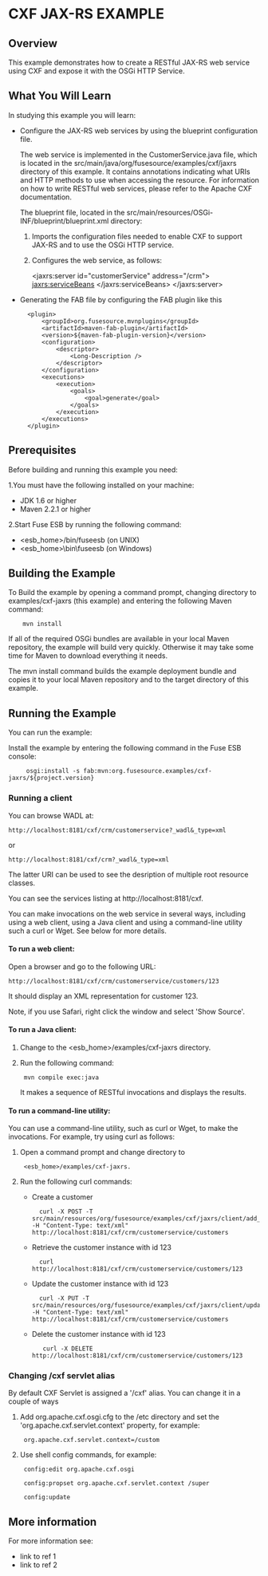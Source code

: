 # CXF JAX-RS EXAMPLE

## Overview
This example demonstrates how to create a RESTful JAX-RS web service using CXF and expose it with the OSGi HTTP Service.

## What You Will Learn
In studying this example you will learn:

* Configure the JAX-RS web services by using the blueprint configuration file.

  The web service is implemented in the CustomerService.java file, which is
located in the src/main/java/org/fusesource/examples/cxf/jaxrs directory of this example. It contains annotations indicating what URIs and HTTP methods to use when accessing the resource. For information on how to write RESTful web services, please refer to the Apache CXF
documentation.

  The blueprint file, located in the src/main/resources/OSGi-INF/blueprint/blueprint.xml
 directory:

  1. Imports the configuration files needed to enable CXF to support
   JAX-RS and to use the OSGi HTTP service.

   2. Configures the web service, as follows:

        <jaxrs:server id="customerService" address="/crm">
            <jaxrs:serviceBeans>
                <ref component-id="customerSvc"/>
            </jaxrs:serviceBeans>
        </jaxrs:server>

        <bean id="customerSvc" class="org.fusesource.examples.cxf.jaxrs.CustomerService"/>



* Generating the FAB file by configuring the FAB plugin like this 

        <plugin>
            <groupId>org.fusesource.mvnplugins</groupId>
            <artifactId>maven-fab-plugin</artifactId>
            <version>${maven-fab-plugin-version}</version>
            <configuration>
                <descriptor>
                    <Long-Description />
                </descriptor>
            </configuration>
            <executions>
                <execution>
                    <goals>
                        <goal>generate</goal>
                    </goals>
                </execution>
            </executions>
        </plugin>


## Prerequisites
Before building and running this example you need:

1.You must have the following installed on your machine:

* JDK 1.6 or higher
* Maven 2.2.1 or higher

2.Start Fuse ESB by running the following command:

* <esb_home>/bin/fuseesb          (on UNIX) 
* <esb_home>\bin\fuseesb          (on Windows)

## Building the Example
To Build the example by opening a command prompt, changing directory to examples/cxf-jaxrs (this example) and entering the following Maven command:

        mvn install

   If all of the required OSGi bundles are available in your local Maven repository, the example will build very quickly. Otherwise it may take some time for Maven to download everything it needs.
   
   The mvn install command builds the example deployment bundle and copies it to your local Maven repository and to the target directory of this example.

## Running the Example

You can run the example:

Install the example by entering the following command in
the Fuse ESB console:

         osgi:install -s fab:mvn:org.fusesource.examples/cxf-jaxrs/${project.version}
   
### Running a client 

You can browse WADL at:

	http://localhost:8181/cxf/crm/customerservice?_wadl&_type=xml

or

	http://localhost:8181/cxf/crm?_wadl&_type=xml

The latter URI can be used to see the desription of multiple root resource classes.

You can see the services listing at http://localhost:8181/cxf.

You can make invocations on the web service in several ways, including using a web client, using a Java client and using a command-line utility such a curl or Wget. See below for more details.

#### To run a web client:
Open a browser and go to the following URL:

    http://localhost:8181/cxf/crm/customerservice/customers/123

It should display an XML representation for customer 123.

Note, if you use Safari, right click the window and select 'Show Source'.

#### To run a Java client:
1. Change to the <esb_home>/examples/cxf-jaxrs
  directory.

2. Run the following command:

        mvn compile exec:java
        
   It makes a sequence of RESTful invocations and displays the results.

#### To run a command-line utility:

You can use a command-line utility, such as curl or Wget, to make the invocations. For example, try using curl as follows:

1. Open a command prompt and change directory to
  
        <esb_home>/examples/cxf-jaxrs.

2. Run the following curl commands:
    
    * Create a customer
 
            curl -X POST -T src/main/resources/org/fusesource/examples/cxf/jaxrs/client/add_customer.xml -H "Content-Type: text/xml" http://localhost:8181/cxf/crm/customerservice/customers
  
    * Retrieve the customer instance with id 123
    
            curl http://localhost:8181/cxf/crm/customerservice/customers/123

    * Update the customer instance with id 123
  
            curl -X PUT -T src/main/resources/org/fusesource/examples/cxf/jaxrs/client/update_customer.xml -H "Content-Type: text/xml" http://localhost:8181/cxf/crm/customerservice/customers

    * Delete the customer instance with id 123
  
             curl -X DELETE http://localhost:8181/cxf/crm/customerservice/customers/123

### Changing /cxf servlet alias

By default CXF Servlet is assigned a '/cxf' alias. You can
change it in a couple of ways

1. Add org.apache.cxf.osgi.cfg to the /etc directory and set the 'org.apache.cxf.servlet.context' property, for example:

        org.apache.cxf.servlet.context=/custom

2. Use shell config commands, for example:

        config:edit org.apache.cxf.osgi
     
        config:propset org.apache.cxf.servlet.context /super
     
        config:update



## More information
For more information see:
* link to ref 1
* link to ref 2
